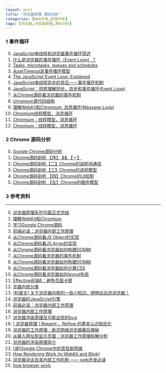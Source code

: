 ```yaml
---
layout: post
title: "浏览器原理 源码分析"
categories: [Web开发,前端开发]
tags: [浏览器,浏览器原理,源码分析]
---
```


### 1 事件循环

0.  [JavaScript单线程和浏览器事件循环简述](http://www.cnblogs.com/whitewolf/p/javascript-single-thread-and-browser-event-loop.html)
1.  [什么是浏览器的事件循环（Event Loop）？](https://segmentfault.com/a/1190000010622146)
2.  [Tasks, microtasks, queues and schedules](https://jakearchibald.com/2015/tasks-microtasks-queues-and-schedules/)
3.  [从setTimeout说事件循环模型](http://web.jobbole.com/83883/)
4.  [The JavaScript Event Loop: Explained](https://blog.carbonfive.com/2013/10/27/the-javascript-event-loop-explained/)
5.  [JavaScript单线程异步的背后——事件循环机制](http://blog.csdn.net/fen747042796/article/details/72353238)
6.  [JavaScript：彻底理解同步、异步和事件循环(Event Loop)](https://segmentfault.com/a/1190000004322358)
7.  [从Chrome源码看浏览器的事件机制](https://zhuanlan.zhihu.com/p/25095179)
8.  [chromium源代码结构  ](http://wanglimin2004.blog.163.com/blog/static/115488498201381034354534/)
9.  [理解WebKit和Chromium: 消息循环(Message Loop)](http://blog.csdn.net/milado_nju/article/details/8539795)
10.  [Chromium线程模型、消息循环](http://blog.csdn.net/wy5761/article/details/44095089)
11.  [Chromium：线程模型，消息循环](http://blog.csdn.net/qq295445028/article/details/8028891)
12.  [Chromium：线程模型，消息循环](http://hyshucom.iteye.com/blog/1694645)

### 2 Chrome 源码分析

0.  [Google Chrome源码分析](http://www.ha97.com/tag/chrome)
1.  [Chrome源码剖析 【序】 && 【一】](http://www.cnblogs.com/duguguiyu/archive/2008/10/02/1303095.html)
2.  [Chrome源码剖析【二】Chrome的进程间通信](http://www.cnblogs.com/duguguiyu/archive/2008/10/04/1303695.html)
3.  [Chrome源码剖析【三】Chrome的进程模型](http://www.cnblogs.com/duguguiyu/archive/2008/10/12/1308876.html)
4.   [Chrome源码剖析 【四】Chrome的UI绘制](http://www.cnblogs.com/duguguiyu/archive/2008/10/24/1318363.html)
5.  [Chrome源码剖析 【五】Chrome的插件模型](http://www.cnblogs.com/duguguiyu/archive/2008/11/05/1326777.html)

### 3 参考资料

---
0. [浏览器原理系列10篇正式完结](https://juejin.im/post/5c6d3e026fb9a04a0d576f98?utm_source=gold_browser_extension)
1. [理解WebKit和Chromium](http://blog.csdn.net/milado_nju/article/category/1060500)
2. [学习Google Chrome源码](http://blog.csdn.net/dc_726/article/details/7625365)
3. [前端必读：浏览器内部工作原理](https://www.cnblogs.com/wyaocn/p/5761163.html)
4. [从Chrome源码看JS Object的实现](http://www.renfed.com/2017/04/04/chrome-object/)
5. [从Chrome源码看JS Array的实现](http://www.renfed.com/2017/04/16/chrome-js-array/)
6. [从Chrome源码看浏览器如何构建DOM树](https://zhuanlan.zhihu.com/p/24911872)
7. [从Chrome源码看浏览器的事件机制](http://www.renfed.com/2017/02/05/browser-event/)
8. [从Chrome源码看浏览器如何构建DOM树](http://www.renfed.com/2017/01/30/chrome-build-dom/)
9. [从Chrome源码看浏览器如何计算CSS](https://zhuanlan.zhihu.com/p/25380611)
10. [从Chrome源码看浏览器如何layout布局](http://www.renfed.com/2017/02/26/chrome-layout/)
11. [Effective前端6：避免页面卡顿](http://www.renfed.com/2017/02/09/avoid-jank/)
12. [览器内核分类][0]
13. [[科普文] 关于浏览器内核的一些小知识，明明白白选浏览器！][1]
14. [浏览器的JavaScript引擎][3]
15. [前端必读：浏览器内部工作原理][4]
16. [浏览器内部工作原理][5]
17. [浏览器渲染原理及可能出现的bug][6]
18. [[ 浏览器原理 ] Repaint 、Reflow 的基本认识和优化][7]
19. [浏览器的工作原理：新式网络浏览器幕后揭秘][8]
20. [从输入网址到显示页面：浏览器工作原理拆解分析][9]
21. [浏览器的渲染原理简介][10]
22. [[译]Google Chrome中的高性能网络][11]
23. [How Rendering Work (in WebKit and Blink)][12]
24. [浏览器详谈及其内部工作机制 —— web开发必读][13]
25. [how browser work](https://www.html5rocks.com/en/tutorials/internals/howbrowserswork/)



[0]: http://blog.csdn.net/beyondhaven/article/details/6753834 "览器内核分类"
[1]: http://www.iplaysoft.com/browsers-engine.html "[科普文] 关于浏览器内核的一些小知识，明明白白选浏览器！"
[3]: http://javascript.ruanyifeng.com/bom/engine.html "浏览器的JavaScript引擎"
[4]: http://kb.cnblogs.com/page/129756/ "前端必读：浏览器内部工作原理"
[5]: http://www.admin10000.com/document/1471.html "浏览器内部工作原理"
[6]: http://blog.csdn.net/zzzmmmkkk/article/details/12869207 "浏览器渲染原理及可能出现的bug"
[7]: http://segmentfault.com/a/1190000002629708 "[ 浏览器原理 ] Repaint 、Reflow 的基本认识和优化"
[8]: http://www.kuqin.com/web/20121209/333935.html "浏览器的工作原理：新式网络浏览器幕后揭秘"
[9]: http://developer.51cto.com/art/201007/209634_all.htm "从输入网址到显示页面：浏览器工作原理拆解分析"
[10]: http://kb.cnblogs.com/page/178445/ "浏览器的渲染原理简介"
[11]: http://tech.uc.cn/?p=2092 "[译]Google Chrome中的高性能网络"
[12]: http://tech.uc.cn/?p=2763 "How Rendering Work (in WebKit and Blink)"
[13]: http://www.cnblogs.com/moltboy/archive/2013/05/05/3061872.html "浏览器详谈及其内部工作机制 —— web开发必读"